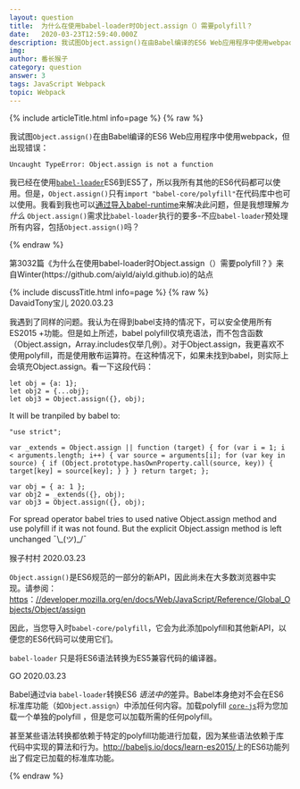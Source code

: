 ```yaml
---
layout: question
title:  为什么在使用babel-loader时Object.assign（）需要polyfill？
date:   2020-03-23T12:59:40.000Z
description: 我试图Object.assign()在由Babel编译的ES6 Web应用程序中使用webpack，但出现错误：Uncaught TypeError ...
img: 
author: 番长猴子
category: question
answer: 3
tags: JavaScript Webpack
topic: Webpack
---
```

<div class="article-root">
  <div class="article">
    {% include articleTitle.html info=page %}
    {% raw %}
    <div class="article-content"><p><font style="vertical-align: inherit;"><font style="vertical-align: inherit;">我试图</font></font><code>Object.assign()</code><font style="vertical-align: inherit;"><font style="vertical-align: inherit;">在由Babel编译的ES6 Web应用程序中使用webpack，但出现错误：</font></font></p>

<pre><code>Uncaught TypeError: Object.assign is not a function
</code></pre>

<p><font style="vertical-align: inherit;"><font style="vertical-align: inherit;">我已经在使用</font></font><a href="https://github.com/babel/babel-loader" rel="noreferrer"><code>babel-loader</code></a><font style="vertical-align: inherit;"><font style="vertical-align: inherit;">ES6到ES5了，所以我所有其他的ES6代码都可以使用。</font><font style="vertical-align: inherit;">但是，</font></font><code>Object.assign()</code><font style="vertical-align: inherit;"><font style="vertical-align: inherit;">只有</font></font><code>import "babel-core/polyfill"</code><font style="vertical-align: inherit;"><font style="vertical-align: inherit;">在代码库中</font><font style="vertical-align: inherit;">也可以</font><font style="vertical-align: inherit;">使用。</font><font style="vertical-align: inherit;">我看到我也可以</font></font><a href="https://stackoverflow.com/questions/32123050/use-babel-loader-but-object-assign-is-not-a-function"><font style="vertical-align: inherit;"><font style="vertical-align: inherit;">通过导入babel-runtime</font></font></a><font style="vertical-align: inherit;"><font style="vertical-align: inherit;">来解决此问题</font><font style="vertical-align: inherit;">，但是我想理解</font></font><em><font style="vertical-align: inherit;"><font style="vertical-align: inherit;">为什么</font></font></em> <code>Object.assign()</code><font style="vertical-align: inherit;"><font style="vertical-align: inherit;">需求比</font></font><code>babel-loader</code><font style="vertical-align: inherit;"><font style="vertical-align: inherit;">执行的</font><font style="vertical-align: inherit;">要多</font><font style="vertical-align: inherit;">-不应</font></font><code>babel-loader</code><font style="vertical-align: inherit;"><font style="vertical-align: inherit;">预处理所有内容，包括</font></font><code>Object.assign()</code><font style="vertical-align: inherit;"><font style="vertical-align: inherit;">吗？</font></font></p></div>
    {% endraw %}
  </div>
  <p class="winter_mark">第3032篇《为什么在使用babel-loader时Object.assign（）需要polyfill？》来自Winter(https://github.com/aiyld/aiyld.github.io)的站点</p>
  <div class="discuss-wrapper">
    {% include discussTitle.html info=page %}
    {% raw %}
    <div class="discuss-list">
    <div class="discuss-item">
        <div class="discuss-parent">
          <div class="discuss-meta">
            <span class="discuss-user">DavaidTony宝儿</span>
            <span class="discuss-time">2020.03.23</span>
          </div>
          <div class="discuss-comment"><p><font style="vertical-align: inherit;"><font style="vertical-align: inherit;">我遇到了同样的问题。</font><font style="vertical-align: inherit;">我认为在得到babel支持的情况下，可以安全使用所有ES2015 +功能。</font><font style="vertical-align: inherit;">但是如上所述，babel polyfill仅填充语法，而不包含函数（Object.assign，Array.includes仅举几例）。</font><font style="vertical-align: inherit;">对于Object.assign，我更喜欢不使用polyfill，而是使用散布运算符。</font><font style="vertical-align: inherit;">在这种情况下，如果未找到babel，则实际上会填充Object.assign。</font><font style="vertical-align: inherit;">看一下这段代码：</font></font></p>

<pre><code>let obj = {a: 1};<font></font>
let obj2 = {...obj};<font></font>
let obj3 = Object.assign({}, obj);<font></font>
</code></pre>

<p>It will be tranpiled by babel to:</p>

<pre><code>"use strict";<font></font>
<font></font>
var _extends = Object.assign || function (target) { for (var i = 1; i &lt; arguments.length; i++) { var source = arguments[i]; for (var key in source) { if (Object.prototype.hasOwnProperty.call(source, key)) { target[key] = source[key]; } } } return target; };<font></font>
<font></font>
var obj = { a: 1 };<font></font>
var obj2 = _extends({}, obj);<font></font>
var obj3 = Object.assign({}, obj);<font></font>
</code></pre>

<p>For spread operator babel tries to used native Object.assign method and use polyfill if it was not found.
But the explicit Object.assign method is left unchanged ¯\_(ツ)_/¯</p></div>
        </div></div><div class="discuss-item">
        <div class="discuss-parent">
          <div class="discuss-meta">
            <span class="discuss-user">猴子村村</span>
            <span class="discuss-time">2020.03.23</span>
          </div>
          <div class="discuss-comment"><p><code>Object.assign()</code><font style="vertical-align: inherit;"><font style="vertical-align: inherit;">是ES6规范的一部分的新API，因此尚未在大多数浏览器中实现。</font><font style="vertical-align: inherit;">请参阅：</font><a href="https://developer.mozilla.org/en/docs/Web/JavaScript/Reference/Global_Objects/Object/assign" rel="noreferrer"><font style="vertical-align: inherit;">https</font></a><font style="vertical-align: inherit;">：</font></font><a href="https://developer.mozilla.org/en/docs/Web/JavaScript/Reference/Global_Objects/Object/assign" rel="noreferrer"><font style="vertical-align: inherit;"><font style="vertical-align: inherit;">//developer.mozilla.org/en/docs/Web/JavaScript/Reference/Global_Objects/Object/assign</font></font></a></p>

<p><font style="vertical-align: inherit;"><font style="vertical-align: inherit;">因此，当您导入时</font></font><code>babel-core/polyfill</code><font style="vertical-align: inherit;"><font style="vertical-align: inherit;">，它会为此添加polyfill和其他新API，以便您的ES6代码可以使用它们。</font></font></p>

<p><code>babel-loader</code><font style="vertical-align: inherit;"><font style="vertical-align: inherit;"> 只是将ES6语法转换为ES5兼容代码的编译器。</font></font></p></div>
        </div></div><div class="discuss-item">
        <div class="discuss-parent">
          <div class="discuss-meta">
            <span class="discuss-user">GO</span>
            <span class="discuss-time">2020.03.23</span>
          </div>
          <div class="discuss-comment"><p><font style="vertical-align: inherit;"><font style="vertical-align: inherit;">Babel通过via </font></font><code>babel-loader</code><font style="vertical-align: inherit;"><font style="vertical-align: inherit;">转换ES6 </font></font><em><font style="vertical-align: inherit;"><font style="vertical-align: inherit;">语法中的</font></font></em><font style="vertical-align: inherit;"><font style="vertical-align: inherit;">差异</font><font style="vertical-align: inherit;">。</font><font style="vertical-align: inherit;">Babel本身绝对不会在ES6标准库功能（如</font></font><code>Object.assign</code><font style="vertical-align: inherit;"><font style="vertical-align: inherit;">）中</font><font style="vertical-align: inherit;">添加任何内容</font><font style="vertical-align: inherit;">。</font><font style="vertical-align: inherit;">加载polyfill </font></font><a href="https://www.npmjs.com/package/core-js" rel="noreferrer"><code>core-js</code></a><font style="vertical-align: inherit;"><font style="vertical-align: inherit;">将为您</font><font style="vertical-align: inherit;">加载一个单独的polyfill </font><font style="vertical-align: inherit;">，但是您可以加载所需的任何polyfill。</font></font></p>

<p><font style="vertical-align: inherit;"><font style="vertical-align: inherit;">甚至某些语法转换都依赖于特定的polyfill功能进行加载，因为某些语法依赖于库代码中实现的算法和行为。</font></font><a href="http://babeljs.io/docs/learn-es2015/" rel="noreferrer"><font style="vertical-align: inherit;"><font style="vertical-align: inherit;">http://babeljs.io/docs/learn-es2015/</font></font></a><font style="vertical-align: inherit;"><font style="vertical-align: inherit;">上的ES6功能</font><font style="vertical-align: inherit;">列出了假定已加载的标准库功能。</font></font></p></div>
        </div></div>
    </div>
    {% endraw %}
  </div>
<div>
